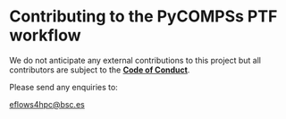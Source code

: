 # Contributing to the PyCOMPSs PTF workflow

We do not anticipate any external contributions to this project but all contributors are subject to the [**Code of Conduct**](CODE_OF_CONDUCT.md).

Please send any enquiries to:

eflows4hpc@bsc.es


